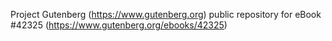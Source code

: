 Project Gutenberg (https://www.gutenberg.org) public repository for eBook #42325 (https://www.gutenberg.org/ebooks/42325)
